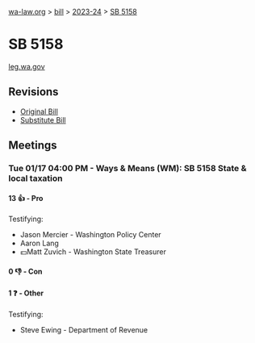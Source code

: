 [wa-law.org](/) > [bill](/bill/) > [2023-24](/bill/2023-24/) > [SB 5158](/bill/2023-24/sb/5158/)

# SB 5158
[leg.wa.gov](https://app.leg.wa.gov/billsummary?BillNumber=5158&Year=2023&Initiative=false)

## Revisions
* [Original Bill](1/)
* [Substitute Bill](S/)

## Meetings
### Tue 01/17 04:00 PM - Ways & Means (WM): SB 5158 State & local taxation
#### 13 👍 - Pro
Testifying:
* Jason Mercier - Washington Policy Center
* Aaron Lang
* 💵Matt Zuvich - Washington State Treasurer

#### 0 👎 - Con

#### 1 ❓ - Other
Testifying:
* Steve Ewing - Department of Revenue
